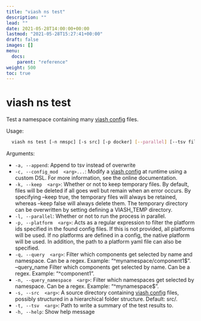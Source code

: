 ```yaml
---
title: "viash ns test"
description: ""
lead: ""
date: 2021-05-28T14:00:00+00:00
lastmod: "2021-05-28T15:27:41+00:00"
draft: false
images: []
menu:
  docs:
    parent: "reference"
weight: 500
toc: true
---
```




# viash ns test

Test a namespace containing many [viash config](/config) files.

Usage:

``` bash
  viash ns test [-n nmspc] [-s src] [-p docker] [--parallel] [--tsv file.tsv] [--append]
```

Arguments:

-   `-a, --append`: Append to tsv instead of overwrite
-   `-c, --config_mod  <arg>...`: Modify a [viash config](/config) at
    runtime using a custom DSL. For more information, see the online
    documentation.
-   `-k, --keep  <arg>`: Whether or not to keep temporary files. By
    default, files will be deleted if all goes well but remain when an
    error occurs. By specifying –keep true, the temporary files will
    always be retained, whereas –keep false will always delete them. The
    temporary directory can be overwritten by setting defining a
    VIASH\_TEMP directory.
-   `-l, --parallel`: Whether or not to run the process in parallel.
-   `-p, --platform  <arg>`: Acts as a regular expression to filter the
    platform ids specified in the found config files. If this is not
    provided, all platforms will be used. If no platforms are defined in
    a config, the native platform will be used. In addition, the path to
    a platform yaml file can also be specified.
-   `-q, --query  <arg>`: Filter which components get selected by name
    and namespace. Can be a regex. Example: “^mynamespace/component1$”.
    –query\_name <arg> Filter which components get selected by name. Can
    be a regex. Example: “^component1”.
-   `-n, --query_namespace  <arg>`: Filter which namespaces get selected
    by namespace. Can be a regex. Example: “^mynamespace$”.
-   `-s, --src  <arg>`: A source directory containing [viash
    config](/config) files, possibly structured in a hierarchical folder
    structure. Default: src/.
-   `-t, --tsv  <arg>`: Path to write a summary of the test results to.
-   `-h, --help`: Show help message
